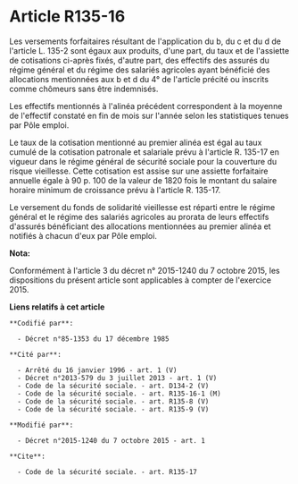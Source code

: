 # Article R135-16

Les versements forfaitaires résultant de l'application du b, du c et du d de l'article L. 135-2 sont égaux aux produits,
d'une part, du taux et de l'assiette de cotisations ci-après fixés, d'autre part, des effectifs des assurés du régime général
et du régime des salariés agricoles ayant bénéficié des allocations mentionnées aux b et d du 4° de l'article précité ou
inscrits comme chômeurs sans être indemnisés. 

Les effectifs mentionnés à l'alinéa précédent correspondent à la moyenne de l'effectif constaté en fin de mois sur l'année
selon les statistiques tenues par Pôle emploi. 

Le taux de la cotisation mentionné au premier alinéa est égal au taux cumulé de la cotisation patronale et salariale prévu à
l'article R. 135-17 en vigueur dans le régime général de sécurité sociale pour la couverture du risque vieillesse. Cette
cotisation est assise sur une assiette forfaitaire annuelle égale à 90 p. 100 de la valeur de 1820 fois le montant du salaire
horaire minimum de croissance prévu à l'article R. 135-17. 

Le versement du fonds de solidarité vieillesse est réparti entre le régime général et le régime des salariés agricoles au
prorata de leurs effectifs d'assurés bénéficiant des allocations mentionnées au premier alinéa et notifiés à chacun d'eux par
Pôle emploi.

**Nota:**

Conformément à l'article 3 du décret n° 2015-1240 du 7 octobre 2015, les dispositions du présent article sont applicables à
compter de l'exercice 2015.

**Liens relatifs à cet article**

	**Codifié par**:

	  - Décret n°85-1353 du 17 décembre 1985

	**Cité par**:

	  - Arrêté du 16 janvier 1996 - art. 1 (V)
	  - Décret n°2013-579 du 3 juillet 2013 - art. 1 (V)
	  - Code de la sécurité sociale. - art. D134-2 (V)
	  - Code de la sécurité sociale. - art. R135-16-1 (M)
	  - Code de la sécurité sociale. - art. R135-8 (V)
	  - Code de la sécurité sociale. - art. R135-9 (V)

	**Modifié par**:

	  - Décret n°2015-1240 du 7 octobre 2015 - art. 1

	**Cite**:

	  - Code de la sécurité sociale. - art. R135-17
